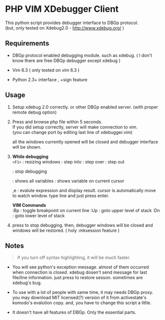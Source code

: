 # PHP VIM XDebugger Client

This python script provides debugger interface to DBGp protocol.  
(but, only tested on Xdebug2.0 - http://www.xdebug.org/ )

## Requirements

 * DBGp protocol enabled debugging module. such as xdebug.
  ( I don't know there are free DBGp debugger except xdebug )

 * Vim 6.3 ( only tested on vim 6.3 )

 * Python 2.3+ interface , +sign feature

## Usage

 1. Setup xdebug 2.0 correctly. or other DBGp enabled server.
   (with proper remote debug option)

 2. Press <F5> and browse php file within 5 seconds.  
    If you did setup correctly, server will make connection to vim.  
    (you can change port by editing last line of xdebugger.vim)

    all the windows currently opened will be closed and debugger interface will be shown.

 3. **While debugging**  
    `<F1>` : resizing windows
    <F2> : step into
    <F3> : step over
    <F4> : step out

    <F6> : stop debugging

    <F11> : shows all variables
    <F12> : shows variable on current cursor 

    ,e : evalute expression and display result. cursor is automatically move to watch window. type line and just press enter.

    **VIM Commands**  
    :Bp    : toggle breakpoint on current line
    :Up    : goto upper level of stack
    :Dn    : goto lower level of stack

 4. press <F6> to stop debugging.
    then, debugger windows will be closed and windows will be restored.
    ( holy :mksession feature )

## Notes

 > If you turn off syntax highlighting, it will be much faster.  

 * You will see python's exception message. almost of them occurred when connection is closed. 
   xdebug dosen't send message for last file/line information.
   just press <F6> to restore sesson. sometimes are xdebug's bug.
 
 * To use with a lot of people with same time, it may needs DBGp proxy. you may download 
   MIT licensed(?) version of it from activestate's komodo's evalution copy. and, you 
   have to change this script a little.

 * It doesn't have all features of DBGp. Only the essential parts.


